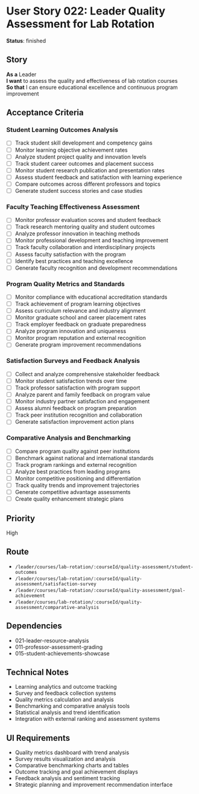 # User Story 022: Leader Quality Assessment for Lab Rotation

**Status**: finished

## Story
**As a** Leader  
**I want** to assess the quality and effectiveness of lab rotation courses  
**So that** I can ensure educational excellence and continuous program improvement

## Acceptance Criteria

### Student Learning Outcomes Analysis
- [ ] Track student skill development and competency gains
- [ ] Monitor learning objective achievement rates
- [ ] Analyze student project quality and innovation levels
- [ ] Track student career outcomes and placement success
- [ ] Monitor student research publication and presentation rates
- [ ] Assess student feedback and satisfaction with learning experience
- [ ] Compare outcomes across different professors and topics
- [ ] Generate student success stories and case studies

### Faculty Teaching Effectiveness Assessment
- [ ] Monitor professor evaluation scores and student feedback
- [ ] Track research mentoring quality and student outcomes
- [ ] Analyze professor innovation in teaching methods
- [ ] Monitor professional development and teaching improvement
- [ ] Track faculty collaboration and interdisciplinary projects
- [ ] Assess faculty satisfaction with the program
- [ ] Identify best practices and teaching excellence
- [ ] Generate faculty recognition and development recommendations

### Program Quality Metrics and Standards
- [ ] Monitor compliance with educational accreditation standards
- [ ] Track achievement of program learning objectives
- [ ] Assess curriculum relevance and industry alignment
- [ ] Monitor graduate school and career placement rates
- [ ] Track employer feedback on graduate preparedness
- [ ] Analyze program innovation and uniqueness
- [ ] Monitor program reputation and external recognition
- [ ] Generate program improvement recommendations

### Satisfaction Surveys and Feedback Analysis
- [ ] Collect and analyze comprehensive stakeholder feedback
- [ ] Monitor student satisfaction trends over time
- [ ] Track professor satisfaction with program support
- [ ] Analyze parent and family feedback on program value
- [ ] Monitor industry partner satisfaction and engagement
- [ ] Assess alumni feedback on program preparation
- [ ] Track peer institution recognition and collaboration
- [ ] Generate satisfaction improvement action plans

### Comparative Analysis and Benchmarking
- [ ] Compare program quality against peer institutions
- [ ] Benchmark against national and international standards
- [ ] Track program rankings and external recognition
- [ ] Analyze best practices from leading programs
- [ ] Monitor competitive positioning and differentiation
- [ ] Track quality trends and improvement trajectories
- [ ] Generate competitive advantage assessments
- [ ] Create quality enhancement strategic plans

## Priority
High

## Route
- `/leader/courses/lab-rotation/:courseId/quality-assessment/student-outcomes`
- `/leader/courses/lab-rotation/:courseId/quality-assessment/satisfaction-survey`
- `/leader/courses/lab-rotation/:courseId/quality-assessment/goal-achievement`
- `/leader/courses/lab-rotation/:courseId/quality-assessment/comparative-analysis`

## Dependencies
- 021-leader-resource-analysis
- 011-professor-assessment-grading
- 015-student-achievements-showcase

## Technical Notes
- Learning analytics and outcome tracking
- Survey and feedback collection systems
- Quality metrics calculation and analysis
- Benchmarking and comparative analysis tools
- Statistical analysis and trend identification
- Integration with external ranking and assessment systems

## UI Requirements
- Quality metrics dashboard with trend analysis
- Survey results visualization and analysis
- Comparative benchmarking charts and tables
- Outcome tracking and goal achievement displays
- Feedback analysis and sentiment tracking
- Strategic planning and improvement recommendation interface